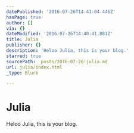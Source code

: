 ```yaml
---
datePublished: '2016-07-26T14:41:04.446Z'
hasPage: true
author: []
via: {}
dateModified: '2016-07-26T14:40:41.881Z'
title: Julia
publisher: {}
description: 'Heloo Julia, this is your blog.'
starred: true
sourcePath: _posts/2016-07-26-julia.md
url: julia/index.html
_type: Blurb

---
```

# Julia

Heloo Julia, this is your blog.